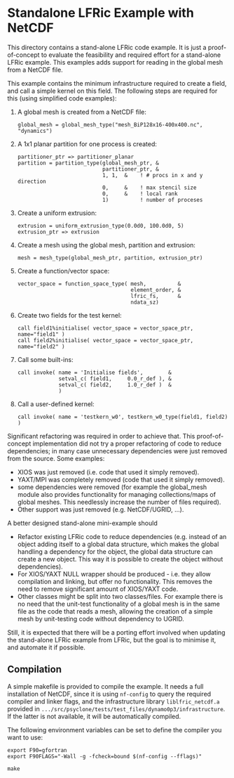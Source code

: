 # Standalone LFRic Example with NetCDF

This directory contains a stand-alone LFRic code example.
It is just a proof-of-concept to evaluate the feasibility and
required effort for a stand-alone LFRic example. This
examples adds support for reading in the global mesh from a
NetCDF file.

This example contains the minimum infrastructure required to create
a field, and call a simple kernel on this field. The following 
steps are required for this (using simplified code examples):

1) A global mesh is created from a NetCDF file:
    ```
    global_mesh = global_mesh_type("mesh_BiP128x16-400x400.nc", "dynamics")
    ```
   
2) A 1x1 planar partition for one process is created:
    ```
    partitioner_ptr => partitioner_planar
    partition = partition_type(global_mesh_ptr, &
                               partitioner_ptr, &
                               1, 1,  &    ! # procs in x and y direction
                               0,     &    ! max stencil size
                               0,     &    ! local rank
                               1)          ! number of proceses
    ```

3) Create a uniform extrusion:
    ```
    extrusion = uniform_extrusion_type(0.0d0, 100.0d0, 5)
    extrusion_ptr => extrusion
    ```

4) Create a mesh using the global mesh, partition and extrusion:
    ```
    mesh = mesh_type(global_mesh_ptr, partition, extrusion_ptr)
    ```

5) Create a function/vector space:
    ```
    vector_space = function_space_type( mesh,          &
                                        element_order, &
                                        lfric_fs,      &
                                        ndata_sz)
    ```

6) Create two fields for the test kernel:
    ```
    call field1%initialise( vector_space = vector_space_ptr, name="field1" )
    call field2%initialise( vector_space = vector_space_ptr, name="field2" )
    ```

7) Call some built-ins:
    ```
    call invoke( name = 'Initialise fields',        &
                 setval_c( field1,     0.0_r_def ), &
                 setval_c( field2,     1.0_r_def )  &
                 )
    ```

8) Call a user-defined kernel:
    ```
    call invoke( name = 'testkern_w0', testkern_w0_type(field1, field2) )
    ```

Significant refactoring was required in order to achieve that. This
proof-of-concept implementation did not try a proper refactoring of
code to reduce dependencies; in many case unnecessary dependencies
were just removed from the source. Some examples:
- XIOS was just removed (i.e. code that used it simply removed).
- YAXT/MPI was completely removed (code that used it simply removed).
- some dependencies were removed (for example the global_mesh module
  also provides functionality for managing collections/maps of 
  global meshes. This needlessly increase the number of files required).
- Other support was just removed (e.g. NetCDF/UGRID, ...).

A better designed stand-alone mini-example should
- Refactor existing LFRic code to reduce dependencies
  (e.g. instead of an object adding itself to a global data structure,
  which makes the global handling a dependency for the object,
  the global data structure can create a new object. This way
  it is possible to create the object without dependencies).
- For XIOS/YAXT NULL wrapper should be produced - i.e. they allow
  compilation and linking, but offer no functionality. This removes
  the need to remove significant amount of XIOS/YAXT code.
- Other classes might be split into two classes/files. For example
  there is no need that the unit-test functionality of a global
  mesh is in the same file as the code that reads a mesh, allowing
  the creation of a simple mesh by unit-testing code without
  dependency to UGRID.

Still, it is expected that there will be a porting effort involved
when updating the stand-alone LFRic example from LFRic, but the goal
is to minimise it, and automate it if possible.

## Compilation
A simple makefile is provided to compile the example. It needs 
a full installation of NetCDF, since it is using ``nf-config`` to
query the required compiler and linker flags, and the
infrastructure library ``liblfric_netcdf.a`` provided in
``.../src/psyclone/tests/test_files/dynamo0p3/infrastructure``. If
the latter is not available, it will be automatically compiled.

The following environment variables can be set to define the compiler
you want to use:
```
export F90=gfortran
export F90FLAGS="-Wall -g -fcheck=bound $(nf-config --fflags)"

make
```